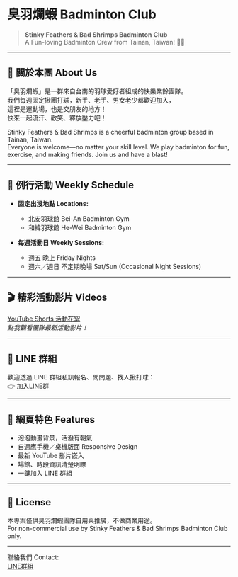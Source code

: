 # 臭羽爛蝦 Badminton Club

> **Stinky Feathers & Bad Shrimps Badminton Club**  
> A Fun-loving Badminton Crew from Tainan, Taiwan! 🏸🍤

---

## 🌈 關於本團 About Us

「臭羽爛蝦」是一群來自台南的羽球愛好者組成的快樂業餘團隊。  
我們每週固定揪團打球，新手、老手、男女老少都歡迎加入，  
這裡是運動場，也是交朋友的地方！  
快來一起流汗、歡笑、釋放壓力吧！

Stinky Feathers & Bad Shrimps is a cheerful badminton group based in Tainan, Taiwan.  
Everyone is welcome—no matter your skill level. We play badminton for fun, exercise, and making friends. Join us and have a blast!

---

## 🏸 例行活動 Weekly Schedule

- **固定出沒地點 Locations:**  
  - 北安羽球館 Bei-An Badminton Gym  
  - 和緯羽球館 He-Wei Badminton Gym

- **每週活動日 Weekly Sessions:**  
  - 週五 晚上 Friday Nights  
  - 週六／週日 不定期晚場 Sat/Sun (Occasional Night Sessions)

---

## 🎬 精彩活動影片 Videos

[YouTube Shorts 活動花絮](https://youtube.com/shorts/oegJ90PabaY?feature=share)  
*點我觀看團隊最新活動影片！*

---

## 💬 LINE 群組

歡迎透過 LINE 群組私訊報名、問問題、找人揪打球：  
👉 [加入LINE群](https://line.me/ti/g/UHS6Zer__D)

---

## 🌟 網頁特色 Features

- 泡泡動畫背景，活潑有朝氣
- 自適應手機／桌機版面 Responsive Design
- 最新 YouTube 影片嵌入
- 場館、時段資訊清楚明瞭
- 一鍵加入 LINE 群組

---

## 📄 License

本專案僅供臭羽爛蝦團隊自用與推廣，不做商業用途。  
For non-commercial use by Stinky Feathers & Bad Shrimps Badminton Club only.

---

聯絡我們 Contact:  
[LINE群組](https://line.me/ti/g/UHS6Zer__D)
